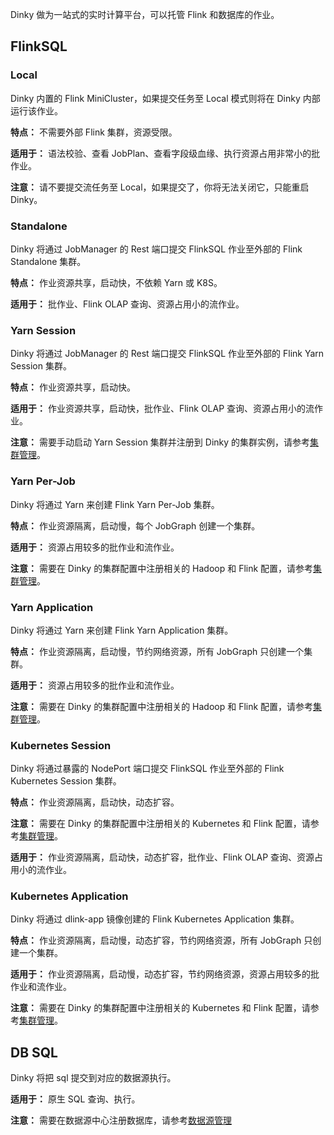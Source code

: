 Dinky 做为一站式的实时计算平台，可以托管 Flink 和数据库的作业。

## FlinkSQL

### Local

Dinky 内置的 Flink MiniCluster，如果提交任务至 Local 模式则将在 Dinky 内部运行该作业。

**特点：** 不需要外部 Flink 集群，资源受限。

**适用于：** 语法校验、查看 JobPlan、查看字段级血缘、执行资源占用非常小的批作业。

**注意：** 请不要提交流任务至 Local，如果提交了，你将无法关闭它，只能重启 Dinky。

### Standalone

Dinky 将通过 JobManager 的 Rest 端口提交 FlinkSQL 作业至外部的 Flink Standalone 集群。

**特点：** 作业资源共享，启动快，不依赖 Yarn 或 K8S。

**适用于：** 批作业、Flink OLAP 查询、资源占用小的流作业。

### Yarn Session

Dinky 将通过 JobManager 的 Rest 端口提交 FlinkSQL 作业至外部的 Flink Yarn Session 集群。

**特点：** 作业资源共享，启动快。

**适用于：** 作业资源共享，启动快，批作业、Flink OLAP 查询、资源占用小的流作业。

**注意：** 需要手动启动 Yarn Session 集群并注册到 Dinky 的集群实例，请参考[集群管理](/zh-CN/administrator_guide/register_center/cluster_manage.md)。

### Yarn Per-Job

Dinky 将通过 Yarn 来创建 Flink Yarn Per-Job 集群。

**特点：** 作业资源隔离，启动慢，每个 JobGraph 创建一个集群。

**适用于：** 资源占用较多的批作业和流作业。

**注意：** 需要在 Dinky 的集群配置中注册相关的 Hadoop 和 Flink 配置，请参考[集群管理](/zh-CN/administrator_guide/register_center/cluster_manage.md)。

### Yarn Application

Dinky 将通过 Yarn 来创建 Flink Yarn Application 集群。

**特点：** 作业资源隔离，启动慢，节约网络资源，所有 JobGraph 只创建一个集群。

**适用于：** 资源占用较多的批作业和流作业。

**注意：** 需要在 Dinky 的集群配置中注册相关的 Hadoop 和 Flink 配置，请参考[集群管理](/zh-CN/administrator_guide/register_center/cluster_manage.md)。

### Kubernetes Session

Dinky 将通过暴露的 NodePort 端口提交 FlinkSQL 作业至外部的 Flink Kubernetes Session 集群。

**特点：** 作业资源隔离，启动快，动态扩容。

**注意：** 需要在 Dinky 的集群配置中注册相关的 Kubernetes 和 Flink 配置，请参考[集群管理](/zh-CN/administrator_guide/register_center/cluster_manage.md)。

**适用于：** 作业资源隔离，启动快，动态扩容，批作业、Flink OLAP 查询、资源占用小的流作业。

### Kubernetes Application

Dinky 将通过 dlink-app 镜像创建的 Flink Kubernetes Application 集群。

**特点：** 作业资源隔离，启动慢，动态扩容，节约网络资源，所有 JobGraph 只创建一个集群。

**适用于：** 作业资源隔离，启动慢，动态扩容，节约网络资源，资源占用较多的批作业和流作业。

**注意：** 需要在 Dinky 的集群配置中注册相关的 Kubernetes 和 Flink 配置，请参考[集群管理](/zh-CN/administrator_guide/register_center/cluster_manage.md)。

## DB SQL

Dinky 将把 sql 提交到对应的数据源执行。

**适用于：** 原生 SQL 查询、执行。

**注意：** 需要在数据源中心注册数据库，请参考[数据源管理](/zh-CN/administrator_guide/register_center/datasource_manage.md)